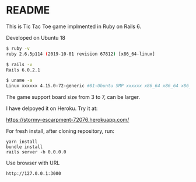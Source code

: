 # README

This is Tic Tac Toe game implmented in Ruby on Rails 6.

Developed on Ubuntu 18

```bash
$ ruby -v
ruby 2.6.5p114 (2019-10-01 revision 67812) [x86_64-linux]

$ rails -v
Rails 6.0.2.1

$ uname -a
Linux xxxxxx 4.15.0-72-generic #81-Ubuntu SMP xxxxxx x86_64 x86_64 x86_64 GNU/Linux

```

The game support board size from 3 to 7, can be larger.

I have delpoyed it on Heroku. Try it at:

https://stormy-escarpment-72076.herokuapp.com/


For fresh install, after cloning repository, run:

```
yarn install
bundle install
rails server -b 0.0.0.0
```

Use browser with URL 

```
http://127.0.0.1:3000
```
